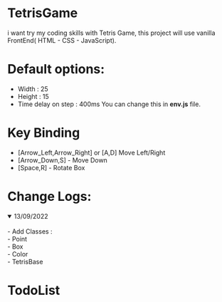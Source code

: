 # TetrisGame

i want try my coding skills with Tetris Game, this project will use vanilla FrontEnd( HTML - CSS - JavaScript).

# Default options:

- Width : 25
- Height : 15
- Time delay on step : 400ms You can change this in <b>env.js</b> file.

# Key Binding

- [Arrow_Left,Arrow_Right] or [A,D] Move Left/Right
- [Arrow_Down,S] - Move Down
- [Space,R] - Rotate Box

# Change Logs:

<details open>
<summary>13/09/2022</summary>
<br>
- Add Classes :</br>
    - Point</br>
    - Box</br>
    - Color</br>
    - TetrisBase</br>
</details>

# TodoList
